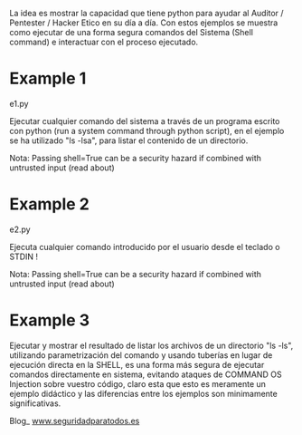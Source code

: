 La idea es mostrar la capacidad que tiene python para ayudar al Auditor / Pentester / Hacker Etico en su día a día. Con estos ejemplos se muestra como ejecutar de una forma segura comandos del Sistema (Shell command) e interactuar con el proceso ejecutado.

# Example 1

e1.py

Ejecutar cualquier comando del sistema a través de un programa escrito con python 
(run a system command through python script), en el ejemplo se ha utilizado "ls -lsa", 
para listar el contenido de un directorio.

Nota:
Passing shell=True can be a security hazard if combined with untrusted input (read about)

# Example 2

e2.py

Ejecuta cualquier comando introducido por el usuario desde el teclado o STDIN !

Nota:
Passing shell=True can be a security hazard if combined with untrusted input (read about)

# Example 3

Ejecutar y mostrar el resultado de listar los archivos de un directorio "ls -ls", utilizando parametrización del comando y usando tuberías en lugar de ejecución directa en la SHELL, es una forma más segura de ejecutar comandos directamente en sistema, evitando ataques de COMMAND OS Injection sobre vuestro código, claro esta que esto es meramente un ejemplo didáctico y las diferencias entre los ejemplos son minimamente significativas.

Blog_ www.seguridadparatodos.es
